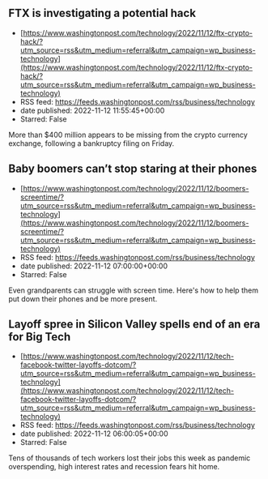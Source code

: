 ## FTX is investigating a potential hack
 - [https://www.washingtonpost.com/technology/2022/11/12/ftx-crypto-hack/?utm_source=rss&utm_medium=referral&utm_campaign=wp_business-technology](https://www.washingtonpost.com/technology/2022/11/12/ftx-crypto-hack/?utm_source=rss&utm_medium=referral&utm_campaign=wp_business-technology)
 - RSS feed: https://feeds.washingtonpost.com/rss/business/technology
 - date published: 2022-11-12 11:55:45+00:00
 - Starred: False

More than $400 million appears to be missing from the crypto currency exchange, following a bankruptcy filing on Friday.

## Baby boomers can’t stop staring at their phones
 - [https://www.washingtonpost.com/technology/2022/11/12/boomers-screentime/?utm_source=rss&utm_medium=referral&utm_campaign=wp_business-technology](https://www.washingtonpost.com/technology/2022/11/12/boomers-screentime/?utm_source=rss&utm_medium=referral&utm_campaign=wp_business-technology)
 - RSS feed: https://feeds.washingtonpost.com/rss/business/technology
 - date published: 2022-11-12 07:00:00+00:00
 - Starred: False

Even grandparents can struggle with screen time. Here's how to help them put down their phones and be more present.

## Layoff spree in Silicon Valley spells end of an era for Big Tech
 - [https://www.washingtonpost.com/technology/2022/11/12/tech-facebook-twitter-layoffs-dotcom/?utm_source=rss&utm_medium=referral&utm_campaign=wp_business-technology](https://www.washingtonpost.com/technology/2022/11/12/tech-facebook-twitter-layoffs-dotcom/?utm_source=rss&utm_medium=referral&utm_campaign=wp_business-technology)
 - RSS feed: https://feeds.washingtonpost.com/rss/business/technology
 - date published: 2022-11-12 06:00:05+00:00
 - Starred: False

Tens of thousands of tech workers lost their jobs this week as pandemic overspending, high interest rates and recession fears hit home.
